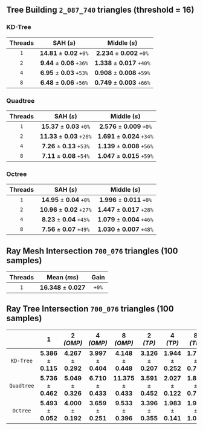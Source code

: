 ## Tree Building `2_087_740` triangles (threshold = 16)
### KD-Tree 
|Threads|SAH (_s_)|Middle (_s_)|
|:-:|:-:|:-:|
|`1`|**14.81** ± **0.02** `+0%`|**2.234** ± **0.002** `+0%`|
|`2`|**9.44** ± **0.06** `+36%`|**1.338** ± **0.017** `+40%`|
|`4`|**6.95** ± **0.03** `+53%`|**0.908** ± **0.008** `+59%`|
|`8`|**6.48** ± **0.06** `+56%`|**0.749** ± **0.003** `+66%`|

### Quadtree
|Threads|SAH (_s_)|Middle (_s_)|
|:-:|:-:|:-:|
|`1`|**15.37** ± **0.03** `+0%`|**2.576** ± **0.009** `+0%`|
|`2`|**11.33** ± **0.03** `+26%`|**1.691** ± **0.024** `+34%`|
|`4`|**7.26** ± **0.13** `+53%`|**1.139** ± **0.008** `+56%`|
|`8`|**7.11** ± **0.08** `+54%`|**1.047** ± **0.015** `+59%`|

### Octree
|Threads|SAH (_s_)|Middle (_s_)|
|:-:|:-:|:-:|
|`1`|**14.95** ± **0.04** `+0%`|**1.996** ± **0.011** `+0%`|
|`2`|**10.96** ± **0.02** `+27%`|**1.447** ± **0.017** `+28%`|
|`4`|**8.23** ± **0.04** `+45%`|**1.079** ± **0.004** `+46%`|
|`8`|**7.56** ± **0.07** `+49%`|**1.030** ± **0.007** `+48%`|


## Ray Mesh Intersection `700_076` triangles (100 samples)
|Threads|Mean (_ms_)|Gain|
|:-:|:-:|:-:|
|`1`|**16.348** ± **0.027**|`+0%`|


## Ray Tree Intersection `700_076` triangles (100 samples)
||1|2 _(OMP)_|4 _(OMP)_|8 _(OMP)_|2 _(TP)_|4 _(TP)_|8 _(TP)_|
|:-:|:-:|:-:|:-:|:-:|:-:|:-:|:-:|
|`KD-Tree`|**5.386** ± **0.115**|**4.267** ± **0.292**|**3.997** ± **0.404**|**4.148** ± **0.448**|**3.126** ± **0.207**|**1.944** ± **0.252**|**1.722** ± **0.777**|
|`Quadtree`|**5.736** ± **0.462**|**5.049** ± **0.326**|**6.710** ± **0.433**|**11.375** ± **0.433**|**3.591** ± **0.452**|**2.027** ± **0.122**|**1.869** ± **0.763**|
|`Octree`|**5.493** ± **0.052**|**4.000** ± **0.192**|**3.659** ± **0.251**|**9.533** ± **0.396**|**3.396** ± **0.355**|**1.983** ± **0.141**|**1.939** ± **1.069**|
